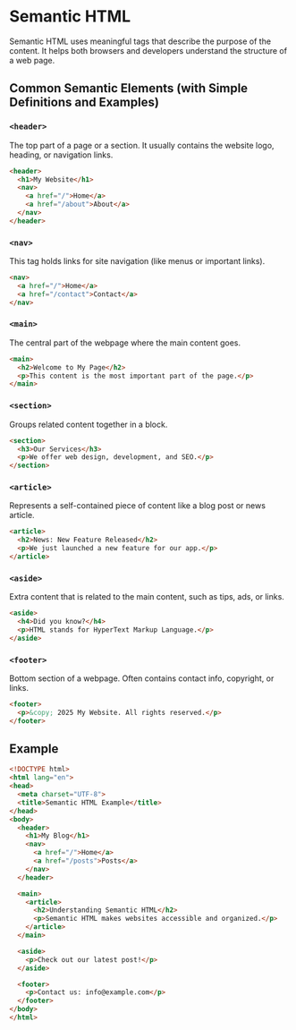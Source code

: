 # Semantic HTML

Semantic HTML uses meaningful tags that describe the purpose of the content. It helps both browsers and developers understand the structure of a web page.

## Common Semantic Elements (with Simple Definitions and Examples)

### `<header>`

The top part of a page or a section. It usually contains the website logo, heading, or navigation links.

```html
<header>
  <h1>My Website</h1>
  <nav>
    <a href="/">Home</a>
    <a href="/about">About</a>
  </nav>
</header>
```

### `<nav>`

This tag holds links for site navigation (like menus or important links).

```html
<nav>
  <a href="/">Home</a>
  <a href="/contact">Contact</a>
</nav>
```

### `<main>`

The central part of the webpage where the main content goes.

```html
<main>
  <h2>Welcome to My Page</h2>
  <p>This content is the most important part of the page.</p>
</main>
```

### `<section>`

Groups related content together in a block.

```html
<section>
  <h3>Our Services</h3>
  <p>We offer web design, development, and SEO.</p>
</section>
```

### `<article>`

Represents a self-contained piece of content like a blog post or news article.

```html
<article>
  <h2>News: New Feature Released</h2>
  <p>We just launched a new feature for our app.</p>
</article>
```

### `<aside>`

Extra content that is related to the main content, such as tips, ads, or links.

```html
<aside>
  <h4>Did you know?</h4>
  <p>HTML stands for HyperText Markup Language.</p>
</aside>
```

### `<footer>`

Bottom section of a webpage. Often contains contact info, copyright, or links.

```html
<footer>
  <p>&copy; 2025 My Website. All rights reserved.</p>
</footer>
```

## Example

```html
<!DOCTYPE html>
<html lang="en">
<head>
  <meta charset="UTF-8">
  <title>Semantic HTML Example</title>
</head>
<body>
  <header>
    <h1>My Blog</h1>
    <nav>
      <a href="/">Home</a>
      <a href="/posts">Posts</a>
    </nav>
  </header>

  <main>
    <article>
      <h2>Understanding Semantic HTML</h2>
      <p>Semantic HTML makes websites accessible and organized.</p>
    </article>
  </main>

  <aside>
    <p>Check out our latest post!</p>
  </aside>

  <footer>
    <p>Contact us: info@example.com</p>
  </footer>
</body>
</html>
```
